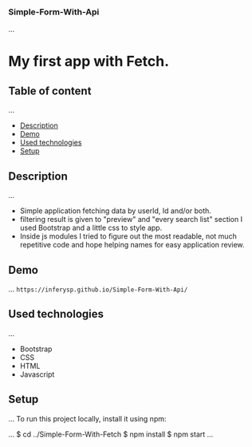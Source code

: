 ### Simple-Form-With-Api
...
# My first app with Fetch.

## Table of content
...

* [Description](#Description)
* [Demo](#Demo)
* [Used technologies](#Used-technologies)
* [Setup](#Setup)

## Description
...

* Simple application fetching data by userId, Id and/or both.
* filtering result is given to "preview" and "every search list" section
I used Bootstrap and a little css to style app.
* Inside js modules I tried to figure out the most readable, not much repetitive code
and hope helping names for easy application review.

## Demo
...
`https://inferysp.github.io/Simple-Form-With-Api/`

## Used technologies
...

* Bootstrap
* CSS
* HTML
* Javascript

## Setup
...
To run this project locally, install it using npm:

...
$ cd ../Simple-Form-With-Fetch
$ npm install
$ npm start
...
